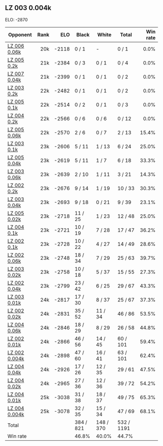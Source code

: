 ## LZ 003 0.004k ##

ELO: -2870

Opponent | Rank | ELO | Black | White | Total | Win rate
---------|-----:|----:|-------|-------|-------|-------:
[LZ 006 0.06k](LZ%20006%200.06k.md) | 20k | -2118 | 0 / 1 | - | 0 / 1 | 0.0%
[LZ 005 0.2k](LZ%20005%200.2k.md) | 21k | -2384 | 0 / 3 | 0 / 1 | 0 / 4 | 0.0%
[LZ 007 0.04k](LZ%20007%200.04k.md) | 21k | -2399 | 0 / 1 | 0 / 1 | 0 / 2 | 0.0%
[LZ 003 0.2k](LZ%20003%200.2k.md) | 22k | -2482 | 0 / 1 | 0 / 1 | 0 / 2 | 0.0%
[LZ 005 0.1k](LZ%20005%200.1k.md) | 22k | -2514 | 0 / 2 | 0 / 1 | 0 / 3 | 0.0%
[LZ 004 0.2k](LZ%20004%200.2k.md) | 22k | -2566 | 0 / 6 | 0 / 6 | 0 / 12 | 0.0%
[LZ 005 0.06k](LZ%20005%200.06k.md) | 22k | -2570 | 2 / 6 | 0 / 7 | 2 / 13 | 15.4%
[LZ 003 0.1k](LZ%20003%200.1k.md) | 23k | -2606 | 5 / 11 | 1 / 13 | 6 / 24 | 25.0%
[LZ 005 0.04k](LZ%20005%200.04k.md) | 23k | -2619 | 5 / 11 | 1 / 7 | 6 / 18 | 33.3%
[LZ 003 0.06k](LZ%20003%200.06k.md) | 23k | -2639 | 2 / 10 | 1 / 11 | 3 / 21 | 14.3%
[LZ 002 0.2k](LZ%20002%200.2k.md) | 23k | -2676 | 9 / 14 | 1 / 19 | 10 / 33 | 30.3%
[LZ 003 0.04k](LZ%20003%200.04k.md) | 23k | -2693 | 9 / 18 | 0 / 21 | 9 / 39 | 23.1%
[LZ 005 0.02k](LZ%20005%200.02k.md) | 23k | -2718 | 11 / 25 | 1 / 23 | 12 / 48 | 25.0%
[LZ 004 0.1k](LZ%20004%200.1k.md) | 23k | -2721 | 10 / 19 | 7 / 28 | 17 / 47 | 36.2%
[LZ 002 0.1k](LZ%20002%200.1k.md) | 23k | -2728 | 10 / 22 | 4 / 27 | 14 / 49 | 28.6%
[LZ 002 0.06k](LZ%20002%200.06k.md) | 23k | -2748 | 18 / 34 | 7 / 29 | 25 / 63 | 39.7%
[LZ 003 0.02k](LZ%20003%200.02k.md) | 23k | -2758 | 10 / 18 | 5 / 37 | 15 / 55 | 27.3%
[LZ 002 0.04k](LZ%20002%200.04k.md) | 23k | -2799 | 23 / 42 | 6 / 25 | 29 / 67 | 43.3%
[LZ 003 0.01k](LZ%20003%200.01k.md) | 24k | -2817 | 17 / 30 | 8 / 37 | 25 / 67 | 37.3%
[LZ 002 0.02k](LZ%20002%200.02k.md) | 24k | -2831 | 35 / 52 | 11 / 34 | 46 / 86 | 53.5%
[LZ 004 0.06k](LZ%20004%200.06k.md) | 24k | -2846 | 18 / 29 | 8 / 29 | 26 / 58 | 44.8%
[LZ 002 0.01k](LZ%20002%200.01k.md) | 24k | -2866 | 46 / 56 | 14 / 45 | 60 / 101 | 59.4%
[LZ 002 0.004k](LZ%20002%200.004k.md) | 24k | -2898 | 47 / 60 | 16 / 41 | 63 / 101 | 62.4%
[LZ 004 0.04k](LZ%20004%200.04k.md) | 24k | -2926 | 17 / 26 | 12 / 35 | 29 / 61 | 47.5%
[LZ 004 0.02k](LZ%20004%200.02k.md) | 24k | -2965 | 27 / 36 | 12 / 36 | 39 / 72 | 54.2%
[LZ 004 0.01k](LZ%20004%200.01k.md) | 25k | -3038 | 31 / 38 | 18 / 37 | 49 / 75 | 65.3%
[LZ 004 0.004k](LZ%20004%200.004k.md) | 25k | -3078 | 32 / 35 | 15 / 34 | 47 / 69 | 68.1%
Total | | | 384 / 821 | 148 / 370 | 532 / 1191 | 
Win rate| | | 46.8% | 40.0% | 44.7% | 
